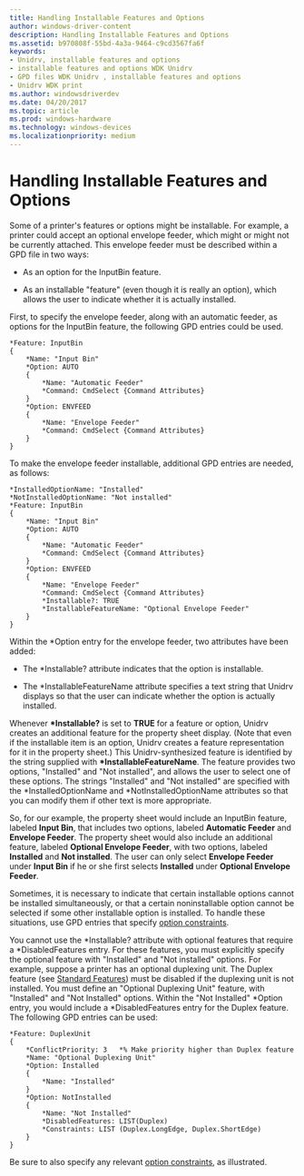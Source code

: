 ```yaml
---
title: Handling Installable Features and Options
author: windows-driver-content
description: Handling Installable Features and Options
ms.assetid: b970808f-55bd-4a3a-9464-c9cd3567fa6f
keywords:
- Unidrv, installable features and options
- installable features and options WDK Unidrv
- GPD files WDK Unidrv , installable features and options
- Unidrv WDK print
ms.author: windowsdriverdev
ms.date: 04/20/2017
ms.topic: article
ms.prod: windows-hardware
ms.technology: windows-devices
ms.localizationpriority: medium
---
```


# Handling Installable Features and Options





Some of a printer's features or options might be installable. For example, a printer could accept an optional envelope feeder, which might or might not be currently attached. This envelope feeder must be described within a GPD file in two ways:

-   As an option for the InputBin feature.

-   As an installable "feature" (even though it is really an option), which allows the user to indicate whether it is actually installed.

First, to specify the envelope feeder, along with an automatic feeder, as options for the InputBin feature, the following GPD entries could be used.

```
*Feature: InputBin
{
    *Name: "Input Bin"
    *Option: AUTO
    {
        *Name: "Automatic Feeder"
        *Command: CmdSelect {Command Attributes}
    }
    *Option: ENVFEED
    {
        *Name: "Envelope Feeder"
        *Command: CmdSelect {Command Attributes}
    }
}
```

To make the envelope feeder installable, additional GPD entries are needed, as follows:

```
*InstalledOptionName: "Installed"
*NotInstalledOptionName: "Not installed"
*Feature: InputBin
{
    *Name: "Input Bin"
    *Option: AUTO
    {
        *Name: "Automatic Feeder"
        *Command: CmdSelect {Command Attributes}
    }
    *Option: ENVFEED
    {
        *Name: "Envelope Feeder"
        *Command: CmdSelect {Command Attributes}
        *Installable?: TRUE
        *InstallableFeatureName: "Optional Envelope Feeder"
    }
}
```

Within the \*Option entry for the envelope feeder, two attributes have been added:

-   The \*Installable? attribute indicates that the option is installable.

-   The \*InstallableFeatureName attribute specifies a text string that Unidrv displays so that the user can indicate whether the option is actually installed.

Whenever **\*Installable?** is set to **TRUE** for a feature or option, Unidrv creates an additional feature for the property sheet display. (Note that even if the installable item is an option, Unidrv creates a feature representation for it in the property sheet.) This Unidrv-synthesized feature is identified by the string supplied with **\*InstallableFeatureName**. The feature provides two options, "Installed" and "Not installed", and allows the user to select one of these options. The strings "Installed" and "Not installed" are specified with the \*InstalledOptionName and \*NotInstalledOptionName attributes so that you can modify them if other text is more appropriate.

So, for our example, the property sheet would include an InputBin feature, labeled **Input Bin**, that includes two options, labeled **Automatic Feeder** and **Envelope Feeder**. The property sheet would also include an additional feature, labeled **Optional Envelope Feeder**, with two options, labeled **Installed** and **Not installed**. The user can only select **Envelope Feeder** under **Input Bin** if he or she first selects **Installed** under **Optional Envelope Feeder**.

Sometimes, it is necessary to indicate that certain installable options cannot be installed simultaneously, or that a certain noninstallable option cannot be selected if some other installable option is installed. To handle these situations, use GPD entries that specify [option constraints](option-constraints.md).

You cannot use the \*Installable? attribute with optional features that require a \*DisabledFeatures entry. For these features, you must explicitly specify the optional feature with "Installed" and "Not installed" options. For example, suppose a printer has an optional duplexing unit. The Duplex feature (see [Standard Features](standard-features.md)) must be disabled if the duplexing unit is not installed. You must define an "Optional Duplexing Unit" feature, with "Installed" and "Not Installed" options. Within the "Not Installed" \*Option entry, you would include a \*DisabledFeatures entry for the Duplex feature. The following GPD entries can be used:

```
*Feature: DuplexUnit
{
    *ConflictPriority: 3   *% Make priority higher than Duplex feature
    *Name: "Optional Duplexing Unit"
    *Option: Installed
    {
        *Name: "Installed"
    }
    *Option: NotInstalled
    {
        *Name: "Not Installed"
        *DisabledFeatures: LIST(Duplex)
        *Constraints: LIST (Duplex.LongEdge, Duplex.ShortEdge)
    }
}
```

Be sure to also specify any relevant [option constraints](option-constraints.md), as illustrated.

 

 




